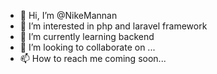 - 👋 Hi, I’m @NikeMannan
- 👀 I’m interested in php and laravel framework
- 🌱 I’m currently learning backend
- 💞️ I’m looking to collaborate on ...
- 📫 How to reach me coming soon...

<!---
NikeMannan/NikeMannan is a ✨ special ✨ repository because its `README.md` (this file) appears on your GitHub profile.
You can click the Preview link to take a look at your changes.
--->
